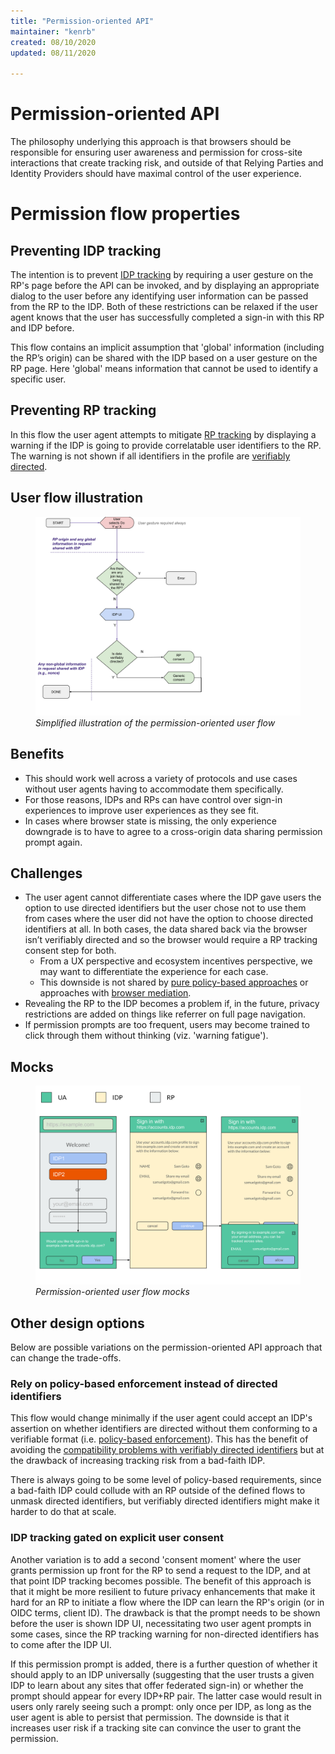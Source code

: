 ```yaml
---
title: "Permission-oriented API"
maintainer: "kenrb"
created: 08/10/2020
updated: 08/11/2020

---
```


# Permission-oriented API

The philosophy underlying this approach is that browsers should be responsible for ensuring user awareness and permission for cross-site interactions that create tracking risk, and outside of that Relying Parties and Identity Providers should have maximal control of the user experience.

# Permission flow properties

## Preventing IDP tracking
The intention is to prevent [IDP tracking](glossary.md#idp-tracking) by requiring a user gesture on the RP's page before the API can be invoked, and by displaying an appropriate dialog to the user before any identifying user information can be passed from the RP to the IDP. Both of these restrictions can be relaxed if the user agent knows that the user has successfully completed a sign-in with this RP and IDP before.

This flow contains an implicit assumption that 'global' information (including the RP’s origin) can be shared with the IDP based on a user gesture on the RP page. Here 'global' means information that cannot be used to identify a specific user.

## Preventing RP tracking
In this flow the user agent attempts to mitigate [RP tracking](glossary.md#rp-tracking) by displaying a warning if the IDP is going to provide correlatable user identifiers to the RP. The warning is not shown if all identifiers in the profile are [verifiably directed](directed_identifiers.md#verifiably-directed-identifiers).

## User flow illustration
<figure>
  <img src="./static/permission_based_flow.svg"/>
  <figcaption><em>Simplified illustration of the permission-oriented user flow</em></figcaption>
</figure>

## Benefits
* This should work well across a variety of protocols and use cases without user agents having to accommodate them specifically.
* For those reasons, IDPs and RPs can have control over sign-in experiences to improve user experiences as they see fit.
* In cases where browser state is missing, the only experience downgrade is to have to agree to a cross-origin data sharing permission prompt again.

## Challenges
* The user agent cannot differentiate cases where the IDP gave users the option to use directed identifiers but the user chose not to use them from cases where the user did not have the option to choose directed identifiers at all. In both cases, the data shared back via the browser isn’t verifiably directed and so the browser would require a RP tracking consent step for both.
  * From a UX perspective and ecosystem incentives perspective, we may want to differentiate the experience for each case.
  * This downside is not shared by [pure policy-based approaches](#rely-on-policy-based-enforcement-instead-of-directed-identifiers) or approaches with [browser mediation](mediation_oriented_api.md).
* Revealing the RP to the IDP becomes a problem if, in the future, privacy restrictions are added on things like referrer on full page navigation.
* If permission prompts are too frequent, users may become trained to click through them without thinking (viz. 'warning fatigue').

## Mocks

<figure>
  <img src="./static/mock19.svg"/>
  <figcaption><em>Permission-oriented user flow mocks</em></figcaption>
</figure>

## Other design options

Below are possible variations on the permission-oriented API approach that can change the trade-offs.

### Rely on policy-based enforcement instead of directed identifiers
This flow would change minimally if the user agent could accept an IDP's assertion on whether identifiers are directed without them conforming to a verifiable format (i.e. [policy-based enforcement](directed_identifiers.md#policy-based-approach)). This has the benefit of avoiding the [compatibility problems with verifiably directed identifiers](directed_identifiers.md#caveats-of-verifiably-directed-identifiers) but at the drawback of increasing tracking risk from a bad-faith IDP.

There is always going to be some level of policy-based requirements, since a bad-faith IDP could collude with an RP outside of the defined flows to unmask directed identifiers, but verifiably directed identifiers might make it harder to do that at scale.

### IDP tracking gated on explicit user consent
Another variation is to add a second 'consent moment' where the user grants permission up front for the RP to send a request to the IDP, and at that point IDP tracking becomes possible. The benefit of this approach is that it might be more resilient to future privacy enhancements that make it hard for an RP to initiate a flow where the IDP can learn the RP's origin (or in OIDC terms, client ID). The drawback is that the prompt needs to be shown before the user is shown IDP UI, necessitating two user agent prompts in some cases, since the RP tracking warning for non-directed identifiers has to come after the IDP UI.

If this permission prompt is added, there is a further question of whether it should apply to an IDP universally (suggesting that the user trusts a given IDP to learn about any sites that offer federated sign-in) or whether the prompt should appear for every IDP+RP pair. The latter case would result in users only rarely seeing such a prompt: only once per IDP, as long as the user agent is able to persist that permission. The downside is that it increases user risk if a tracking site can convince the user to grant the permission.
